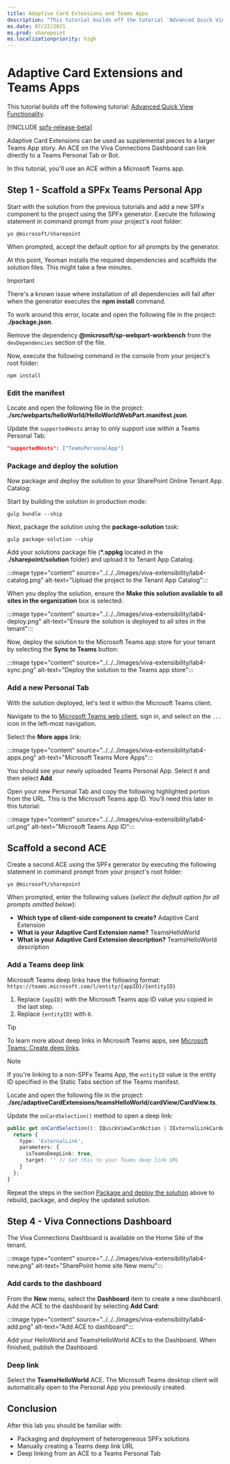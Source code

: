```yaml
---
title: Adaptive Card Extensions and Teams Apps
description: "This tutorial builds off the tutorial 'Advanced Quick View Functionality'."
ms.date: 07/22/2021
ms.prod: sharepoint
ms.localizationpriority: high
---
```

# Adaptive Card Extensions and Teams Apps

This tutorial builds off the following tutorial: [Advanced Quick View Functionality](advanced-quick-view-functionality.md).

[!INCLUDE [spfx-release-beta](../../../../includes/snippets/spfx-release-beta.md)]

Adaptive Card Extensions can be used as supplemental pieces to a larger Teams App story. An ACE on the Viva Connections Dashboard can link directly to a Teams Personal Tab or Bot.

In this tutorial, you'll use an ACE within a Microsoft Teams app.

## Step 1 - Scaffold a SPFx Teams Personal App

Start with the solution from the previous tutorials and add a new SPFx component to the project using the SPFx generator. Execute the following statement in command prompt from your project's root folder:

```console
yo @microsoft/sharepoint
```

When prompted, accept the default option for all prompts by the generator.

At this point, Yeoman installs the required dependencies and scaffolds the solution files. This might take a few minutes.

> [!IMPORTANT]
> There's a known issue where installation of all dependencies will fail after when the generator executes the **npm install** command.
>
> To work around this error, locate and open the following file in the project: **./package.json**.
>
> Remove the dependency **@microsoft/sp-webpart-workbench** from the `devDependencies` section of the file.
>
> Now, execute the following command in the console from your project's root folder:
>
> ```console
> npm install
> ```

### Edit the manifest

Locate and open the following file in the project: **./src/webparts/helloWorld/HelloWorldWebPart.manifest.json**.

Update the `supportedHosts` array to only support use within a Teams Personal Tab:

```json
"supportedHosts": ["TeamsPersonalApp"]
```

### Package and deploy the solution

Now package and deploy the solution to your SharePoint Online Tenant App Catalog:

Start by building the solution in production mode:

```console
gulp bundle --ship
```

Next, package the solution using the **package-solution** task:

```console
gulp package-solution --ship
```

Add your solutions package file (**\*.sppkg** located in the **./sharepoint/solution** folder) and upload it to Tenant
App Catalog.

:::image type="content" source="../../../images/viva-extensibility/lab4-catalog.png" alt-text="Upload the project to the Tenant App Catalog":::

When you deploy the solution, ensure the **Make this solution available to all sites in the organization** box is selected:

:::image type="content" source="../../../images/viva-extensibility/lab4-deploy.png" alt-text="Ensure the solution is deployed to all sites in the tenant":::

Now, deploy the solution to the Microsoft Teams app store for your tenant by selecting the **Sync to Teams** button:

:::image type="content" source="../../../images/viva-extensibility/lab4-sync.png" alt-text="Deploy the solution to the Teams app store":::

### Add a new Personal Tab

With the solution deployed, let's test it within the Microsoft Teams client.

Navigate to the to [Microsoft Teams web client](https://teams.microsoft.com), sign in, and select on the `...` icon in the left-most navigation.

Select the **More apps** link:

:::image type="content" source="../../../images/viva-extensibility/lab4-apps.png" alt-text="Microsoft Teams More Apps":::

You should see your newly uploaded Teams Personal App. Select it and then select **Add**.

Open your new Personal Tab and copy the following highlighted portion from the URL. This is the Microsoft Teams app ID. You'll need this later in this tutorial:

:::image type="content" source="../../../images/viva-extensibility/lab4-url.png" alt-text="Microsoft Teams App ID":::

## Scaffold a second ACE

Create a second ACE using the SPFx generator by executing the following statement in command prompt from your project's root folder:

```console
yo @microsoft/sharepoint
```

When prompted, enter the following values (*select the default option for all prompts omitted below*):

- **Which type of client-side component to create?** Adaptive Card Extension
- **What is your Adaptive Card Extension name?** TeamsHelloWorld
- **What is your Adaptive Card Extension description?** TeamsHelloWorld description

### Add a Teams deep link

Microsoft Teams deep links have the following format: `https://teams.microsoft.com/l/entity/{appID}/{entityID}`

1. Replace `{appID}` with the Microsoft Teams app ID value you copied in the last step.
1. Replace `{entityID}` with `0`.

> [!TIP]
> To learn more about deep links in Microsoft Teams apps, see [Microsoft Teams: Create deep links](/microsoftteams/platform/concepts/build-and-test/deep-links).

> [!NOTE]
> If you're linking to a non-SPFx Teams App, the `entityID` value is the entity ID specified in the Static Tabs section of the Teams manifest.

Locate and open the following file in the project: **./src/adaptiveCardExtensions/teamsHelloWorld/cardView/CardView.ts**.

Update the `onCardSelection()` method to open a deep link:

```typescript
public get onCardSelection(): IQuickViewCardAction | IExternalLinkCardAction | undefined {
  return {
    type: 'ExternalLink',
    parameters: {
      isTeamsDeepLink: true,
      target: '' // Set this to your Teams deep link URL
    }
  };
}
```

Repeat the steps in the section [Package and deploy the solution](#package-and-deploy-the-solution) above to rebuild, package, and deploy the updated solution.

## Step 4 - Viva Connections Dashboard

The Viva Connections Dashboard is available on the Home Site of the tenant.

:::image type="content" source="../../../images/viva-extensibility/lab4-new.png" alt-text="SharePoint home site New menu":::

### Add cards to the dashboard

From the **New** menu, select the **Dashboard** item to create a new dashboard. Add the ACE to the dashboard by selecting **Add Card**:

:::image type="content" source="../../../images/viva-extensibility/lab4-add.png" alt-text="Add ACE to dashboard":::

Add your HelloWorld and TeamsHelloWorld ACEs to the Dashboard. When finished, publish the Dashboard.

### Deep link

Select the **TeamsHelloWorld** ACE. The Microsoft Teams desktop client will automatically open to the Personal App you previously created.

## Conclusion

After this lab you should be familiar with:

- Packaging and deployment of heterogeneous SPFx solutions
- Manually creating a Teams deep link URL
- Deep linking from an ACE to a Teams Personal Tab
